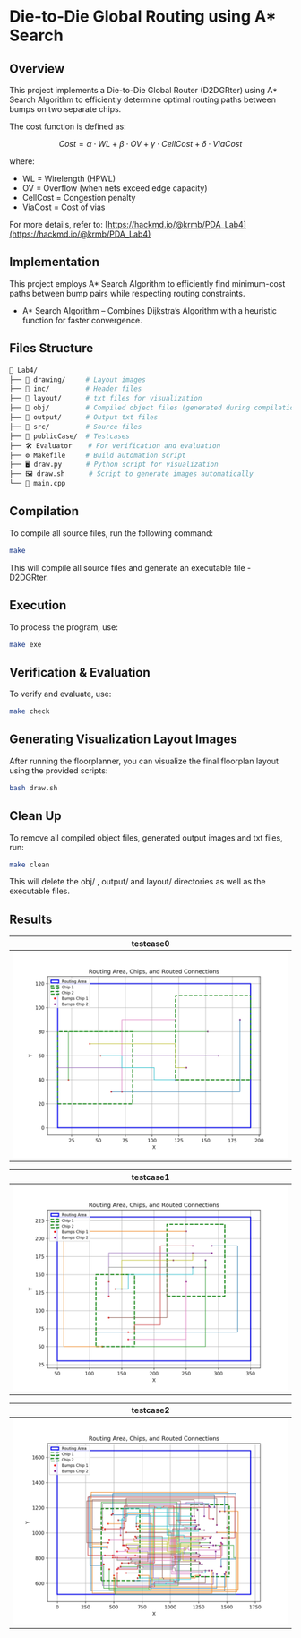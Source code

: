 # Die-to-Die Global Routing using A* Search

## Overview
This project implements a Die-to-Die Global Router (D2DGRter) using A* Search Algorithm to efficiently determine optimal routing paths between bumps on two separate chips.

The cost function is defined as:

$$ Cost=α⋅WL+β⋅OV+γ⋅CellCost+δ⋅ViaCost $$

where:
- WL = Wirelength (HPWL)
- OV = Overflow (when nets exceed edge capacity)
- CellCost = Congestion penalty
- ViaCost = Cost of vias

For more details, refer to: [https://hackmd.io/@krmb/PDA_Lab4](https://hackmd.io/@krmb/PDA_Lab4)

## Implementation
This project employs A* Search Algorithm to efficiently find minimum-cost paths between bump pairs while respecting routing constraints.
- A* Search Algorithm – Combines Dijkstra’s Algorithm with a heuristic function for faster convergence.

## Files Structure
```sh
📂 Lab4/
├── 📁 drawing/     # Layout images 
├── 📁 inc/         # Header files
├── 📁 layout/      # txt files for visualization
├── 📁 obj/         # Compiled object files (generated during compilation)
├── 📁 output/      # Output txt files
├── 📁 src/         # Source files
├── 📁 publicCase/  # Testcases
├── 🛠️ Evaluator    # For verification and evaluation
├── ⚙️ Makefile     # Build automation script
├── 🖥️ draw.py      # Python script for visualization
├── 🖼️ draw.sh      # Script to generate images automatically
└── 📜 main.cpp

```

## Compilation
To compile all source files, run the following command:
```sh
make
```
This will compile all source files and generate an executable file - D2DGRter.

## Execution
To process the program, use:
```sh
make exe
```

## Verification & Evaluation
To verify and evaluate, use:
```sh
make check
```

## Generating Visualization Layout Images
After running the floorplanner, you can visualize the final floorplan layout using the provided scripts:
```sh
bash draw.sh
```

## Clean Up
To remove all compiled object files, generated output images and txt files, run:
```sh
make clean
```
This will delete the obj/ , output/ and layout/ directories as well as the executable files.

## Results
| testcase0                               |
|:---------------------------------------:|
| ![testcase0.jpg](drawing/testcase0.jpg) |

| testcase1                               |
|:---------------------------------------:|
| ![testcase1.jpg](drawing/testcase1.jpg) |

| testcase2                               |
|:---------------------------------------:|
| ![testcase2.jpg](drawing/testcase2.jpg) |
